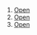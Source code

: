 1. [Open](https://www.youtube.com/watch?v=sdri66xikQw)
2. [Open](https://www.youtube.com/watch?v=Cw15K8_z-b4)
3. [Open](https://www.youtube.com/watch?v=Bt3P7WYTJmM)
